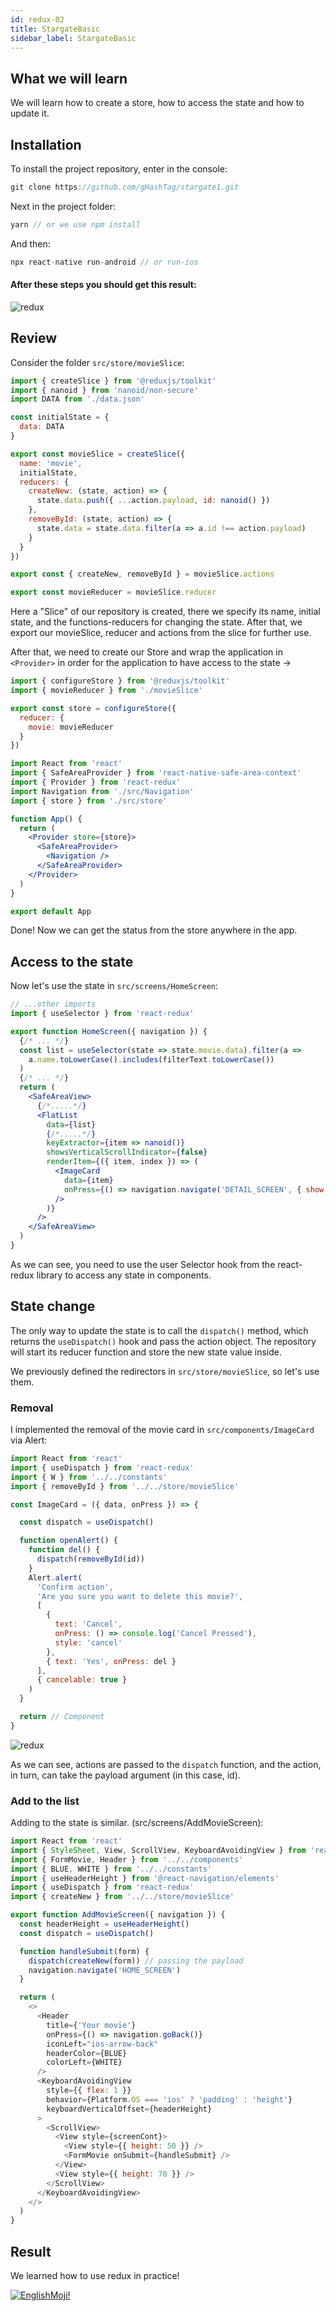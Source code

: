 ```yaml
---
id: redux-02
title: StargateBasic
sidebar_label: StargateBasic
---
```



## What we will learn

We will learn how to create a store, how to access the state and how to update it.

## Installation
To install the project repository, enter in the console:

```jsx
git clone https://github.com/gHashTag/stargate1.git
```
Next in the project folder:
```jsx
yarn // or we use npm install
```
And then:
```jsx
npx react-native run-android // or run-ios
```

#### After these steps you should get this result:
![redux](/img/redux/appView-02.png)

## Review

Consider the folder `src/store/movieSlice`:

```js
import { createSlice } from '@reduxjs/toolkit'
import { nanoid } from 'nanoid/non-secure'
import DATA from './data.json'

const initialState = {
  data: DATA
}

export const movieSlice = createSlice({
  name: 'movie',
  initialState,
  reducers: {
    createNew: (state, action) => {
      state.data.push({ ...action.payload, id: nanoid() })
    },
    removeById: (state, action) => {
      state.data = state.data.filter(a => a.id !== action.payload)
    }
  }
})

export const { createNew, removeById } = movieSlice.actions

export const movieReducer = movieSlice.reducer
```
Here a "Slice" of our repository is created, there we specify its name, initial state, and the functions-reducers for changing the state. After that, we export our movieSlice, reducer and actions from the slice for further use.

After that, we need to create our Store and wrap the application in `<Provider>` in order for the application to have access to the state →

```js
import { configureStore } from '@reduxjs/toolkit'
import { movieReducer } from './movieSlice'

export const store = configureStore({
  reducer: {
    movie: movieReducer
  }
})
```
```jsx
import React from 'react'
import { SafeAreaProvider } from 'react-native-safe-area-context'
import { Provider } from 'react-redux'
import Navigation from './src/Navigation'
import { store } from './src/store'

function App() {
  return (
    <Provider store={store}>
      <SafeAreaProvider>
        <Navigation />
      </SafeAreaProvider>
    </Provider>
  )
}

export default App
```

Done! Now we can get the status from the store anywhere in the app.

## Access to the state

Now let's use the state in `src/screens/HomeScreen`:

```jsx
// ...other imports
import { useSelector } from 'react-redux'

export function HomeScreen({ navigation }) {
  {/* ... */}
  const list = useSelector(state => state.movie.data).filter(a =>
    a.name.toLowerCase().includes(filterText.toLowerCase())
  )
  {/* ... */}
  return (
    <SafeAreaView>
      {/*.....*/}
      <FlatList
        data={list}
        {/*.....*/}
        keyExtractor={item => nanoid()}
        showsVerticalScrollIndicator={false}
        renderItem={({ item, index }) => (
          <ImageCard
            data={item}
            onPress={() => navigation.navigate('DETAIL_SCREEN', { show: item })}
          />
        )}
      />
    </SafeAreaView>
  )
}
```

As we can see, you need to use the user Selector hook from the react-redux library to access any state in components.

## State change

The only way to update the state is to call the `dispatch()` method, which returns the `useDispatch()` hook and pass the action object. The repository will start its reducer function and store the new state value inside.

We previously defined the redirectors in `src/store/movieSlice`, so let's use them.

### Removal

I implemented the removal of the movie card in `src/components/ImageCard` via Alert:

```jsx
import React from 'react'
import { useDispatch } from 'react-redux'
import { W } from '../../constants'
import { removeById } from '../../store/movieSlice'

const ImageCard = ({ data, onPress }) => {

  const dispatch = useDispatch()

  function openAlert() {
    function del() {
      dispatch(removeById(id))
    }
    Alert.alert(
      'Confirm action',
      'Are you sure you want to delete this movie?',
      [
        {
          text: 'Cancel',
          onPress: () => console.log('Cancel Pressed'),
          style: 'cancel'
        },
        { text: 'Yes', onPress: del }
      ],
      { cancelable: true }
    )
  }

  return // Component
}
```


![redux](/img/redux/appDelItem-02.png)

As we can see, actions are passed to the `dispatch` function, and the action, in turn, can take the payload argument (in this case, id).

### Add to the list

Adding to the state is similar.
(src/screens/AddMovieScreen):
```js
import React from 'react'
import { StyleSheet, View, ScrollView, KeyboardAvoidingView } from 'react-native'
import { FormMovie, Header } from '../../components'
import { BLUE, WHITE } from '../../constants'
import { useHeaderHeight } from '@react-navigation/elements'
import { useDispatch } from 'react-redux'
import { createNew } from '../../store/movieSlice'

export function AddMovieScreen({ navigation }) {
  const headerHeight = useHeaderHeight()
  const dispatch = useDispatch()

  function handleSubmit(form) {
    dispatch(createNew(form)) // passing the payload
    navigation.navigate('HOME_SCREEN')
  }

  return (
    <>
      <Header
        title={'Your movie'}
        onPress={() => navigation.goBack()}
        iconLeft="ios-arrow-back"
        headerColor={BLUE}
        colorLeft={WHITE}
      />
      <KeyboardAvoidingView
        style={{ flex: 1 }}
        behavior={Platform.OS === 'ios' ? 'padding' : 'height'}
        keyboardVerticalOffset={headerHeight}
      >
        <ScrollView>
          <View style={screenCont}>
            <View style={{ height: 50 }} />
            <FormMovie onSubmit={handleSubmit} />
          </View>
          <View style={{ height: 70 }} />
        </ScrollView>
      </KeyboardAvoidingView>
    </>
  )
}
```

## Result

We learned how to use redux in practice!

[![EnglishMoji!](/img/logo/englishmoji.png)](https://apps.apple.com/kz/app/englishmoji/id6450254885)